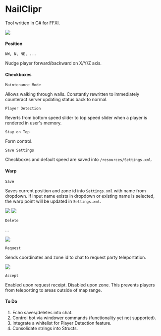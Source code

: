 # NailClipr
Tool written in C# for FFXI.

![](http://puu.sh/nU0wl/c999bffa7b.png)

#### Position
`NW, N, NE, ...` 

Nudge player forward/backward on X/Y/Z axis.

#### Checkboxes
`Maintenance Mode` 

Allows walking through walls. Constantly rewritten to immediately counteract server updating status back to normal.

`Player Detection` 

Reverts from bottom speed slider to top speed slider when a player is rendered in user's memory.

`Stay on Top` 

Form control.

`Save Settings` 

Checkboxes and default speed are saved into `/resources/Settings.xml`.

#### Warp

`Save` 

Saves current position and zone id into `Settings.xml` with name from dropdown. If input name exists in dropdown or existing name is selected, the warp point will be updated in `Settings.xml`.

![](http://puu.sh/nROsb/10cfa69025.jpg)
![](http://puu.sh/nROti/66302d91ff.jpg)

`Delete` 

...

![](http://puu.sh/nROuh/7ba21f1c8c.jpg)

`Request` 

Sends coordinates and zone id to chat to request party teleportation.

![](http://puu.sh/nRNSv/49abd4c826.jpg)

`Accept` 

Enabled upon request receipt. Disabled upon zone. This prevents players from teleporting to areas outside of map range.


#### To Do
1. Echo saves/deletes into chat.
2. Control bot via windower commands (functionality yet not supported).
3. Integrate a whitelist for Player Detection feature.
4. Consolidate strings into Structs.
